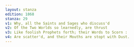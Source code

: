 ```yaml
---
layout: stanza
edition: 1868
stanza: 29
v1: Why, all the Saints and Sages who discuss'd
v2: Of the Two Worlds so learnedly, are thrust
v3: Like foolish Prophets forth; their Words to Scorn :
v4: Are scatter'd, and their Mouths are stopt with Dust.
---
```


